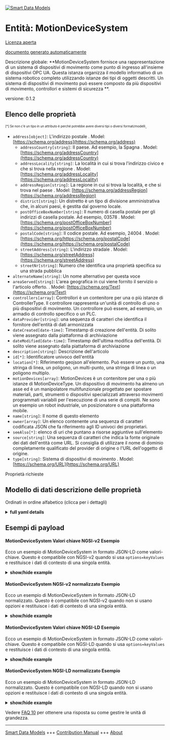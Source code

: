 <!-- 10-Header -->  
[![Smart Data Models](https://smartdatamodels.org/wp-content/uploads/2022/01/SmartDataModels_logo.png "Logo")](https://smartdatamodels.org)  
Entità: MotionDeviceSystem  
==========================<!-- /10-Header -->  
<!-- 15-License -->  
[Licenza aperta](https://github.com/smart-data-models//dataModel.OPCUA/blob/master/MotionDeviceSystem/LICENSE.md)  
[documento generato automaticamente](https://docs.google.com/presentation/d/e/2PACX-1vTs-Ng5dIAwkg91oTTUdt8ua7woBXhPnwavZ0FxgR8BsAI_Ek3C5q97Nd94HS8KhP-r_quD4H0fgyt3/pub?start=false&loop=false&delayms=3000#slide=id.gb715ace035_0_60)  
<!-- /15-License -->  
<!-- 20-Description -->  
Descrizione globale: **MotionDeviceSystem fornisce una rappresentazione di un sistema di dispositivi di movimento come punto di ingresso all'insieme di dispositivi OPC UA. Questa istanza organizza il modello informativo di un sistema robotico completo utilizzando istanze dei tipi di oggetti descritti. Un sistema di dispositivi di movimento può essere composto da più dispositivi di movimento, controllori e sistemi di sicurezza **.  
versione: 0.1.2  
<!-- /20-Description -->  
<!-- 30-PropertiesList -->  

## Elenco delle proprietà  

<sup><sub>[*] Se non c'è un tipo in un attributo è perché potrebbe avere diversi tipi o diversi formati/modelli</sub></sup>.  
- `address[object]`: L'indirizzo postale  . Model: [https://schema.org/address](https://schema.org/address)	- `addressCountry[string]`: Il paese. Ad esempio, la Spagna  . Model: [https://schema.org/addressCountry](https://schema.org/addressCountry)  
	- `addressLocality[string]`: La località in cui si trova l'indirizzo civico e che si trova nella regione  . Model: [https://schema.org/addressLocality](https://schema.org/addressLocality)  
	- `addressRegion[string]`: La regione in cui si trova la località, e che si trova nel paese  . Model: [https://schema.org/addressRegion](https://schema.org/addressRegion)  
	- `district[string]`: Un distretto è un tipo di divisione amministrativa che, in alcuni paesi, è gestita dal governo locale.    
	- `postOfficeBoxNumber[string]`: Il numero di casella postale per gli indirizzi di casella postale. Ad esempio, 03578  . Model: [https://schema.org/postOfficeBoxNumber](https://schema.org/postOfficeBoxNumber)  
	- `postalCode[string]`: Il codice postale. Ad esempio, 24004  . Model: [https://schema.org/https://schema.org/postalCode](https://schema.org/https://schema.org/postalCode)  
	- `streetAddress[string]`: L'indirizzo stradale  . Model: [https://schema.org/streetAddress](https://schema.org/streetAddress)  
	- `streetNr[string]`: Numero che identifica una proprietà specifica su una strada pubblica    
- `alternateName[string]`: Un nome alternativo per questa voce  - `areaServed[string]`: L'area geografica in cui viene fornito il servizio o l'articolo offerto.  . Model: [https://schema.org/Text](https://schema.org/Text)- `controllers[array]`:  Controllori è un contenitore per una o più istanze di ControllerType. Il controllore rappresenta un'unità di controllo di uno o più dispositivi di movimento. Un controllore può essere, ad esempio, un armadio di controllo specifico o un PLC.  - `dataProvider[string]`: una sequenza di caratteri che identifica il fornitore dell'entità di dati armonizzata  - `dateCreated[date-time]`: Timestamp di creazione dell'entità. Di solito viene assegnato dalla piattaforma di archiviazione  - `dateModified[date-time]`: Timestamp dell'ultima modifica dell'entità. Di solito viene assegnato dalla piattaforma di archiviazione  - `description[string]`: Descrizione dell'articolo  - `id[*]`: Identificatore univoco dell'entità  - `location[*]`: Riferimento geojson all'elemento. Può essere un punto, una stringa di linea, un poligono, un multi-punto, una stringa di linea o un poligono multiplo.  - `motionDevices[array]`: MotionDevices è un contenitore per una o più istanze di MotionDeviceType. Un dispositivo di movimento ha almeno un asse ed è un manipolatore multifunzionale progettato per spostare materiali, parti, strumenti o dispositivi specializzati attraverso movimenti programmati variabili per l'esecuzione di una serie di compiti. Ne sono un esempio un robot industriale, un posizionatore o una piattaforma mobile.  - `name[string]`: Il nome di questo elemento  - `owner[array]`: Un elenco contenente una sequenza di caratteri codificata JSON che fa riferimento agli ID univoci dei proprietari.  - `seeAlso[*]`: elenco di uri che puntano a risorse aggiuntive sull'elemento  - `source[string]`: Una sequenza di caratteri che indica la fonte originale dei dati dell'entità come URL. Si consiglia di utilizzare il nome di dominio completamente qualificato del provider di origine o l'URL dell'oggetto di origine.  - `type[string]`: Sistema di dispositivi di movimento  . Model: [https://schema.org/URL](https://schema.org/URL)<!-- /30-PropertiesList -->  
<!-- 35-RequiredProperties -->  
Proprietà richieste  
<!-- /35-RequiredProperties -->  
<!-- 40-NotesYaml -->  
<!-- /40-NotesYaml -->  
<!-- 50-DataModelHeader -->  
## Modello di dati descrizione delle proprietà  
Ordinati in ordine alfabetico (clicca per i dettagli)  
<!-- /50-DataModelHeader -->  
<!-- 60-ModelYaml -->  
<details><summary><strong>full yaml details</strong></summary>    
```yaml  
MotionDeviceSystem:    
  description: 'MotionDeviceSystem provides a representation of a motion device system as an entry point to the OPC UA device set. This instance organises the information model of a complete robotics system using instances of the described ObjectTypes. A motion device system may consist of multiple motion devices, controllers and safety systems.'    
  properties:    
    address:    
      description: The mailing address    
      properties:    
        addressCountry:    
          description: 'The country. For example, Spain'    
          type: string    
          x-ngsi:    
            model: https://schema.org/addressCountry    
            type: Property    
        addressLocality:    
          description: 'The locality in which the street address is, and which is in the region'    
          type: string    
          x-ngsi:    
            model: https://schema.org/addressLocality    
            type: Property    
        addressRegion:    
          description: 'The region in which the locality is, and which is in the country'    
          type: string    
          x-ngsi:    
            model: https://schema.org/addressRegion    
            type: Property    
        district:    
          description: 'A district is a type of administrative division that, in some countries, is managed by the local government'    
          type: string    
          x-ngsi:    
            type: Property    
        postOfficeBoxNumber:    
          description: 'The post office box number for PO box addresses. For example, 03578'    
          type: string    
          x-ngsi:    
            model: https://schema.org/postOfficeBoxNumber    
            type: Property    
        postalCode:    
          description: 'The postal code. For example, 24004'    
          type: string    
          x-ngsi:    
            model: https://schema.org/https://schema.org/postalCode    
            type: Property    
        streetAddress:    
          description: The street address    
          type: string    
          x-ngsi:    
            model: https://schema.org/streetAddress    
            type: Property    
        streetNr:    
          description: Number identifying a specific property on a public street    
          type: string    
          x-ngsi:    
            type: Property    
      type: object    
      x-ngsi:    
        model: https://schema.org/address    
        type: Property    
    alternateName:    
      description: An alternative name for this item    
      type: string    
      x-ngsi:    
        type: Property    
    areaServed:    
      description: The geographic area where a service or offered item is provided    
      type: string    
      x-ngsi:    
        model: https://schema.org/Text    
        type: Property    
    controllers:    
      description: ' Controllers is a container for one or more instances of the ControllerType. Controller represents a controlling unit of one or more motion devices. A controller can be e.g. a specific control cabinet or a PLC'    
      items:    
        description: A Controller    
        properties:    
          browseName:    
            description: Controller BrowseName    
            type: string    
            x-ngsi:    
              model: https://schema.org/Text    
              type: Property    
          components:    
            description: 'Components is a container for one or more instances of subtypes of ComponentType defined in OPC UA DI. The listed components are installed in the motion device system, e.g. a processing-unit, a power-supply, an IO-board or a drive, and have an electrical interface to the controller'    
            items:    
              description: A component    
              properties:    
                browseName:    
                  description: Component BrowseName    
                  type: string    
                  x-ngsi:    
                    model: https://schema.org/Text    
                    type: Property    
              type: object    
            type: array    
            x-ngsi:    
              type: Property    
          manufacturer:    
            description: The name of the company that manufactured the device    
            type: string    
            x-ngsi:    
              model: https://schema.org/Text    
              type: Property    
          model:    
            description: The name of the product    
            type: string    
            x-ngsi:    
              model: https://schema.org/Text    
              type: Property    
          parameterSet:    
            description: Provides a set of parameters    
            properties:    
              cabinetFanSpeed:    
                description: The speed of the cabinet fan    
                type: number    
                x-ngsi:    
                  model: https://schema.org/Number    
                  type: Property    
              cpuFanSpeed:    
                description: The speed of the CPU fan    
                type: number    
                x-ngsi:    
                  model: https://schema.org/Number    
                  type: Property    
              inputVoltage:    
                description: The input voltage of the controller which can be a configured value. To distinguish between an AC or DC supply the optional property Definition of the base type DataItemType shall be used    
                type: number    
                x-ngsi:    
                  model: https://schema.org/Number    
                  type: Property    
              startUpTime:    
                description: The date and time of the last start-up of the controller    
                format: date-time    
                x-ngsi:    
                  model: https://schema.org/DateTime    
                  type: Property    
              temperature:    
                description: The controller temperature given by a temperature sensor inside of the controller    
                type: number    
                x-ngsi:    
                  model: https://schema.org/Number    
                  type: Property    
              totalEnergyConsumption:    
                description: The total accumulated energy consumed by the motion devices related with this controller instance    
                type: number    
                x-ngsi:    
                  model: https://schema.org/Number    
                  type: Property    
              totalPowerOnTime:    
                description: The total accumulated time the controller was powered on    
                type: string    
                x-ngsi:    
                  model: https://schema.org/Text    
                  type: Property    
              upsState:    
                description: The vendor specific status of an integrated uninterruptible power supply or accumulator system    
                type: string    
                x-ngsi:    
                  model: https://schema.org/Text    
                  type: Property    
            type: object    
            x-ngsi:    
              type: Property    
          productCode:    
            description: A unique combination of numbers and letters used to identify the product. It may be the order information displayed on type shields or in ERP systems    
            type: string    
            x-ngsi:    
              model: https://schema.org/Text    
              type: Property    
          serialNumber:    
            description: A unique production number assigned by the manufacturer of the device. This is often stamped on the outside of the device and may be used for traceability and warranty purposes    
            type: string    
            x-ngsi:    
              model: https://schema.org/Text    
              type: Property    
          software:    
            description: Software is a container for one or more instances of SoftwareType defined in OPC UA DI. Each controller has at least one software installed that is a runtime software or firmware of the controller. NOTE This type of program is usually generated before installation and can only be modified thereafter by the manufacturer    
            items:    
              description: A software    
              properties:    
                browseName:    
                  description: Software BrowseName    
                  type: string    
                  x-ngsi:    
                    model: https://schema.org/Text    
                    type: Property    
              type: object    
            type: array    
            x-ngsi:    
              type: Property    
          taskControls:    
            description: TaskControls is a container for one or more instances of TaskControlType. The task control describes an execution engine that loads and runs task programs. One task runs one task program at the time. The system should instantiate the maximum allowed number of task controls    
            items:    
              description: A TaskControl    
              properties:    
                browseName:    
                  description: TaskControl BrowseName    
                  type: string    
                  x-ngsi:    
                    model: https://schema.org/Text    
                    type: Property    
                componentName:    
                  description: The name of the component    
                  type: string    
                  x-ngsi:    
                    model: https://schema.org/Text    
                    type: Property    
                parameterSet:    
                  description: Provides a set of parameters    
                  properties:    
                    executionMode:    
                      description: How the task control executes the task program    
                      type: number    
                      x-ngsi:    
                        model: https://schema.org/Number    
                        type: Property    
                    taskProgramLoaded:    
                      description: 'TRUE if a task program is loaded in the task control, FALSE otherwise'    
                      type: boolean    
                      x-ngsi:    
                        model: https://schema.org/Boolean    
                        type: Property    
                    taskProgramName:    
                      description: A customer given identifier for the task program    
                      type: string    
                      x-ngsi:    
                        model: https://schema.org/Text    
                        type: Property    
                  type: object    
                  x-ngsi:    
                    type: Property    
              type: object    
            type: array    
            x-ngsi:    
              type: Property    
        type: object    
      type: array    
      x-ngsi:    
        type: Property    
    dataProvider:    
      description: A sequence of characters identifying the provider of the harmonised data entity    
      type: string    
      x-ngsi:    
        type: Property    
    dateCreated:    
      description: Entity creation timestamp. This will usually be allocated by the storage platform    
      format: date-time    
      type: string    
      x-ngsi:    
        type: Property    
    dateModified:    
      description: Timestamp of the last modification of the entity. This will usually be allocated by the storage platform    
      format: date-time    
      type: string    
      x-ngsi:    
        type: Property    
    description:    
      description: A description of this item    
      type: string    
      x-ngsi:    
        type: Property    
    id:    
      anyOf:    
        - description: Identifier format of any NGSI entity    
          maxLength: 256    
          minLength: 1    
          pattern: ^[\w\-\.\{\}\$\+\*\[\]`|~^@!,:\\]+$    
          type: string    
          x-ngsi:    
            type: Property    
        - description: Identifier format of any NGSI entity    
          format: uri    
          type: string    
          x-ngsi:    
            type: Property    
      description: Unique identifier of the entity    
      x-ngsi:    
        type: Property    
    location:    
      description: 'Geojson reference to the item. It can be Point, LineString, Polygon, MultiPoint, MultiLineString or MultiPolygon'    
      oneOf:    
        - description: Geojson reference to the item. Point    
          properties:    
            bbox:    
              items:    
                type: number    
              minItems: 4    
              type: array    
            coordinates:    
              items:    
                type: number    
              minItems: 2    
              type: array    
            type:    
              enum:    
                - Point    
              type: string    
          required:    
            - type    
            - coordinates    
          title: GeoJSON Point    
          type: object    
          x-ngsi:    
            type: GeoProperty    
        - description: Geojson reference to the item. LineString    
          properties:    
            bbox:    
              items:    
                type: number    
              minItems: 4    
              type: array    
            coordinates:    
              items:    
                items:    
                  type: number    
                minItems: 2    
                type: array    
              minItems: 2    
              type: array    
            type:    
              enum:    
                - LineString    
              type: string    
          required:    
            - type    
            - coordinates    
          title: GeoJSON LineString    
          type: object    
          x-ngsi:    
            type: GeoProperty    
        - description: Geojson reference to the item. Polygon    
          properties:    
            bbox:    
              items:    
                type: number    
              minItems: 4    
              type: array    
            coordinates:    
              items:    
                items:    
                  items:    
                    type: number    
                  minItems: 2    
                  type: array    
                minItems: 4    
                type: array    
              type: array    
            type:    
              enum:    
                - Polygon    
              type: string    
          required:    
            - type    
            - coordinates    
          title: GeoJSON Polygon    
          type: object    
          x-ngsi:    
            type: GeoProperty    
        - description: Geojson reference to the item. MultiPoint    
          properties:    
            bbox:    
              items:    
                type: number    
              minItems: 4    
              type: array    
            coordinates:    
              items:    
                items:    
                  type: number    
                minItems: 2    
                type: array    
              type: array    
            type:    
              enum:    
                - MultiPoint    
              type: string    
          required:    
            - type    
            - coordinates    
          title: GeoJSON MultiPoint    
          type: object    
          x-ngsi:    
            type: GeoProperty    
        - description: Geojson reference to the item. MultiLineString    
          properties:    
            bbox:    
              items:    
                type: number    
              minItems: 4    
              type: array    
            coordinates:    
              items:    
                items:    
                  items:    
                    type: number    
                  minItems: 2    
                  type: array    
                minItems: 2    
                type: array    
              type: array    
            type:    
              enum:    
                - MultiLineString    
              type: string    
          required:    
            - type    
            - coordinates    
          title: GeoJSON MultiLineString    
          type: object    
          x-ngsi:    
            type: GeoProperty    
        - description: Geojson reference to the item. MultiLineString    
          properties:    
            bbox:    
              items:    
                type: number    
              minItems: 4    
              type: array    
            coordinates:    
              items:    
                items:    
                  items:    
                    items:    
                      type: number    
                    minItems: 2    
                    type: array    
                  minItems: 4    
                  type: array    
                type: array    
              type: array    
            type:    
              enum:    
                - MultiPolygon    
              type: string    
          required:    
            - type    
            - coordinates    
          title: GeoJSON MultiPolygon    
          type: object    
          x-ngsi:    
            type: GeoProperty    
      x-ngsi:    
        type: GeoProperty    
    motionDevices:    
      description: 'MotionDevices is a container for one or more instances of the MotionDeviceType. A motion device has as least one axis and is a multifunctional manipulator designed to move material, parts, tools or specialized devices through variable programmed motions for the performance of a variety of tasks. Examples are an industrial robot, positioner or mobile platform'    
      items:    
        description: A MotionDevice    
        properties:    
          additionalComponents:    
            description: 'AdditionalComponents is a container for one or more instances of subtypes of ComponentType defined in OPC UA DI. The listed components are installed at the motion device, e.g. an IO-board'    
            items:    
              description: An additional component    
              properties:    
                browseName:    
                  description: AdditionalComponent BrowseName    
                  type: string    
                  x-ngsi:    
                    model: https://schema.org/Text    
                    type: Property    
              type: object    
            type: array    
            x-ngsi:    
              type: Property    
          axes:    
            description: Axes is a container for one or more instances of the AxisType    
            items:    
              description: An axis    
              properties:    
                browseName:    
                  description: Axis BrowseName    
                  type: string    
                  x-ngsi:    
                    model: https://schema.org/Text    
                    type: Property    
                motionProfile:    
                  description: The kind of motion device defined by MotionDeviceCategoryEnumeration based on ISO 8373    
                  enum:    
                    - OTHER    
                    - ROTARY    
                    - ROTARY_ENDLESS    
                    - LINEAR    
                    - LINEAR_ENDLESS    
                  type: string    
                  x-ngsi:    
                    model: https://schema.org/Number    
                    type: Property    
                parameterSet:    
                  description: Provides a set of parameters    
                  properties:    
                    actualAcceleration:    
                      description: The axis acceleration    
                      type: number    
                      x-ngsi:    
                        model: https://schema.org/Number    
                        type: Property    
                    actualPosition:    
                      description: The current position of the axis    
                      type: number    
                      x-ngsi:    
                        model: https://schema.org/Number    
                        type: Property    
                    actualSpeed:    
                      description: The axis speed    
                      type: number    
                      x-ngsi:    
                        model: https://schema.org/Number    
                        type: Property    
                  type: object    
                  x-ngsi:    
                    type: Property    
              type: object    
            type: array    
            x-ngsi:    
              type: Property    
          browseName:    
            description: MotionDevice BrowseName    
            type: string    
            x-ngsi:    
              model: https://schema.org/Text    
              type: Property    
          manufacturer:    
            description: The name of the company that manufactured the device    
            type: string    
            x-ngsi:    
              model: https://schema.org/Text    
              type: Property    
          model:    
            description: The name of the product    
            type: string    
            x-ngsi:    
              model: https://schema.org/Text    
              type: Property    
          motionDeviceCategory:    
            description: The kind of motion device defined by MotionDeviceCategoryEnumeration based on ISO 8373    
            enum:    
              - OTHER    
              - ARTICULATED_ROBOT    
              - SCARA_ROBOT    
              - CARTESIAN_ROBOT    
              - SPHERICAL_ROBOT    
              - PARALLEL_ROBOT    
              - CYLINDRICAL_ROBOT    
            type: string    
            x-ngsi:    
              model: https://schema.org/Number    
              type: Property    
          parameterSet:    
            description: Provides a set of parameters    
            properties:    
              inControl:    
                description: 'The information if the actuators (in most cases a motor) of the motion device are powered up and in control: ''true'''    
                type: boolean    
                x-ngsi:    
                  model: https://schema.org/Boolean    
                  type: Property    
              onPath:    
                description: 'True if the motion device is on or near enough the planned program path such that program execution can continue. If the MotionDevice deviates too much from this path in case of errors or an emergency stop, this value becomes false. If OnPath is false, the motion device needs repositioning to continue program execution'    
                type: boolean    
                x-ngsi:    
                  model: https://schema.org/Boolean    
                  type: Property    
              speedOverride:    
                description: The current speed setting in percent of programmed speed (0 - 100%)    
                type: number    
                x-ngsi:    
                  model: https://schema.org/Number    
                  type: Property    
            type: object    
            x-ngsi:    
              type: Property    
          powerTrains:    
            description: PowerTrains is a container for one or more instances of the PowerTrainType    
            items:    
              description: A powerTrain    
              properties:    
                browseName:    
                  description: PowerTrain BrowseName    
                  type: string    
                  x-ngsi:    
                    model: https://schema.org/Text    
                    type: Property    
                gears:    
                  description: Gears is a container for one or more instances of the GearType    
                  items:    
                    description: A gear    
                    properties:    
                      browseName:    
                        description: Gear BrowseName    
                        type: string    
                        x-ngsi:    
                          model: https://schema.org/Text    
                          type: Property    
                      gearRatio:    
                        description: The transmission ratio of the gear expressed as a fraction as input velocity (motor side) by output velocity (load side)    
                        type: number    
                        x-ngsi:    
                          model: https://schema.org/Number    
                          type: Property    
                      manufacturer:    
                        description: The name of the company that manufactured the device    
                        type: string    
                        x-ngsi:    
                          model: https://schema.org/Text    
                          type: Property    
                      model:    
                        description: The name of the product    
                        type: string    
                        x-ngsi:    
                          model: https://schema.org/Text    
                          type: Property    
                      pitch:    
                        description: The distance covered in millimeters (mm) for linear motion per one revolution of the output side of the driving unit. Pitch is used in combination with GearRatio to describe the overall transmission from input to output of the gear    
                        type: number    
                        x-ngsi:    
                          model: https://schema.org/Number    
                          type: Property    
                      productCode:    
                        description: A unique combination of numbers and letters used to identify the product. It may be the order information displayed on type shields or in ERP systems    
                        type: string    
                        x-ngsi:    
                          model: https://schema.org/Text    
                          type: Property    
                      serialNumber:    
                        description: A unique production number assigned by the manufacturer of the device. This is often stamped on the outside of the device and may be used for traceability and warranty purposes    
                        type: string    
                        x-ngsi:    
                          model: https://schema.org/Text    
                          type: Property    
                    type: object    
                  type: array    
                  x-ngsi:    
                    type: Property    
                motors:    
                  description: Motors is a container for one or more instances of the MotorType    
                  items:    
                    description: A motor    
                    properties:    
                      browseName:    
                        description: Motor BrowseName    
                        type: string    
                        x-ngsi:    
                          model: https://schema.org/Text    
                          type: Property    
                      manufacturer:    
                        description: The name of the company that manufactured the device    
                        type: string    
                        x-ngsi:    
                          model: https://schema.org/Text    
                          type: Property    
                      model:    
                        description: The name of the product    
                        type: string    
                        x-ngsi:    
                          model: https://schema.org/Text    
                          type: Property    
                      parameterSet:    
                        description: Provides a set of parameters    
                        properties:    
                          brakeReleased:    
                            description: TRUE the motor is free to run. FALSE means that the motor shaft is locked by the brake    
                            type: boolean    
                            x-ngsi:    
                              model: https://schema.org/Boolean    
                              type: Property    
                          effectiveLoadRate:    
                            description: A percentage of maximum continuous load    
                            type: number    
                            x-ngsi:    
                              model: https://schema.org/Number    
                              type: Property    
                          motorTemperature:    
                            description: The temperature of the motor    
                            type: number    
                            x-ngsi:    
                              model: https://schema.org/Number    
                              type: Property    
                        type: object    
                        x-ngsi:    
                          type: Property    
                      productCode:    
                        description: A unique combination of numbers and letters used to identify the product. It may be the order information displayed on type shields or in ERP systems    
                        type: string    
                        x-ngsi:    
                          model: https://schema.org/Text    
                          type: Property    
                      serialNumber:    
                        description: A unique production number assigned by the manufacturer of the device. This is often stamped on the outside of the device and may be used for traceability and warranty purposes    
                        type: string    
                        x-ngsi:    
                          model: https://schema.org/Text    
                          type: Property    
                    type: object    
                  type: array    
                  x-ngsi:    
                    type: Property    
              type: object    
            productCode:    
              description: 'Property. Model:''https://schema.org/Text''. A unique combination of numbers and letters used to identify the product. It may be the order information displayed on type shields or in ERP systems.'    
              type: string    
            serialNumber:    
              description: 'Property. Model:''https://schema.org/Text''. A unique production number assigned by the manufacturer of the device. This is often stamped on the outside of the device and may be used for traceability and warranty purposes.'    
              type: string    
            type: array    
            x-ngsi:    
              type: Property    
        type: object    
      type: array    
      x-ngsi:    
        type: Property    
    name:    
      description: The name of this item    
      type: string    
      x-ngsi:    
        type: Property    
    owner:    
      description: A List containing a JSON encoded sequence of characters referencing the unique Ids of the owner(s)    
      items:    
        anyOf:    
          - description: Identifier format of any NGSI entity    
            maxLength: 256    
            minLength: 1    
            pattern: ^[\w\-\.\{\}\$\+\*\[\]`|~^@!,:\\]+$    
            type: string    
            x-ngsi:    
              type: Property    
          - description: Identifier format of any NGSI entity    
            format: uri    
            type: string    
            x-ngsi:    
              type: Property    
        description: Unique identifier of the entity    
        x-ngsi:    
          type: Property    
      type: array    
      x-ngsi:    
        type: Property    
    safetyStates:    
      description: SafetyStates is a container for one or more instances of the SafetyStatesType    
      items:    
        description: A powerTrain    
        properties:    
          browseName:    
            description: SafetyState BrowseName    
            type: string    
            x-ngsi:    
              model: https://schema.org/Text    
              type: Property    
          componentName:    
            description: The name of the component    
            type: string    
            x-ngsi:    
              model: https://schema.org/Text    
              type: Property    
          emergencyStopFunctions:    
            description: EmergencyStopFunctions is a container for one or more instances of the EmergencyStopFunctionType. The number and names of emergency stop functions is vendor specific    
            items:    
              description: A emergencyStopFunction    
              properties:    
                active:    
                  description: 'TRUE if this particular emergency stop function is active, e.g. that the emergency stop button is pressed, FALSE otherwise'    
                  type: boolean    
                  x-ngsi:    
                    model: https://schema.org/Boolean    
                    type: Property    
                browseName:    
                  description: EmergencyStopFunction BrowseName    
                  type: string    
                  x-ngsi:    
                    model: https://schema.org/Text    
                    type: Property    
                name:    
                  description: Manufacturer-specific protective stop function identifier within the safety system    
                  type: string    
                  x-ngsi:    
                    model: https://schema.org/Text    
                    type: Property    
              type: object    
            type: array    
            x-ngsi:    
              type: Property    
          parameterSet:    
            description: Provides a set of parameters    
            properties:    
              EmergencyStop:    
                description: 'TRUE if one or more of the emergency stop functions in the robot system are active, FALSE otherwise. If the EmergencyStopFunctions object is provided, then the value of this variable is TRUE if one or more of the listed emergency stop functions are active'    
                type: boolean    
                x-ngsi:    
                  model: https://schema.org/Boolean    
                  type: Property    
              operationalMode:    
                description: 'The current operational mode. Allowed values are described in OperationalModeEnumeration, see ISO 10218-1:2011'    
                enum:    
                  - OTHER    
                  - MANUAL_REDUCED_SPEED    
                  - MANUAL_HIGH_SPEED    
                  - AUTOMATIC    
                  - AUTOMATIC_EXTERNAL    
                type: number    
                x-ngsi:    
                  model: https://schema.org/Number    
                  type: Property    
              protectiveStop:    
                description: 'TRUE if one or more of the enabled protective stop functions in the system are active, FALSE otherwise. If the ProtectiveStopFunctions object is provided, then the value of this variable is TRUE if one or more of the listed protective stop functions are enabled and active'    
                type: boolean    
                x-ngsi:    
                  model: https://schema.org/Boolean    
                  type: Property    
            type: object    
            x-ngsi:    
              type: Property    
          protectiveStopFunctions:    
            description: ProtectiveStopFunctions is a container for one or more instances of the ProtectiveStopFunctionType. The number and names of protective stop functions is vendor specific    
            items:    
              description: A protectiveStopFunction    
              properties:    
                active:    
                  description: 'TRUE if this particular protective stop function is active, e.g. that a stop is initiated, FALSE otherwise. If Enabled is FALSE then Active shall be FALSE'    
                  type: boolean    
                  x-ngsi:    
                    model: https://schema.org/Boolean    
                    type: Property    
                browseName:    
                  description: ProtectiveStopFunction BrowseName    
                  type: string    
                  x-ngsi:    
                    model: https://schema.org/Text    
                    type: Property    
                enabled:    
                  description: 'TRUE if this protective stop function is currently supervising the system, FALSE otherwise. A protective stop function may or may not be enabled at all times, e.g. the protective stop function of the safety doors are typically enabled in automatic operational mode and disabled in manual mode. On the other hand for example, the protective stop function of the teach pendant enabling device is enabled in manual modes and disabled in automatic modes'    
                  type: boolean    
                  x-ngsi:    
                    model: https://schema.org/Boolean    
                    type: Property    
                name:    
                  description: Manufacturer-specific protective stop function identifier within the safety system    
                  type: string    
                  x-ngsi:    
                    model: https://schema.org/Text    
                    type: Property    
              type: object    
            type: array    
            x-ngsi:    
              type: Property    
        type: object    
      type: array    
      x-ngsi:    
        type: Property    
    seeAlso:    
      description: list of uri pointing to additional resources about the item    
      oneOf:    
        - items:    
            format: uri    
            type: string    
          minItems: 1    
          type: array    
        - format: uri    
          type: string    
      x-ngsi:    
        type: Property    
    source:    
      description: 'A sequence of characters giving the original source of the entity data as a URL. Recommended to be the fully qualified domain name of the source provider, or the URL to the source object'    
      type: string    
      x-ngsi:    
        type: Property    
    type:    
      description: MotionDeviceSystem    
      enum:    
        - MotionDeviceSystem    
      type: string    
      x-ngsi:    
        model: https://schema.org/URL    
        type: Property    
  required: []    
  type: object    
  x-derived-from: ""    
  x-disclaimer: 'Redistribution and use in source and binary forms, with or without modification, are permitted  provided that the license conditions are met. Copyleft (c) 2023 Contributors to Smart Data Models Program'    
  x-license-url: https://github.com/smart-data-models/dataModel.OPCUA/blob/master/MotionDeviceSystem/LICENSE.md    
  x-model-schema: https://smart-data-models.github.io/dataModel.MotionDeviceSystem/MotionDeviceSystem/schema.json    
  x-model-tags: ""    
  x-version: 0.2.0    
```  
</details>    
<!-- /60-ModelYaml -->  
<!-- 70-MiddleNotes -->  
<!-- /70-MiddleNotes -->  
<!-- 80-Examples -->  
## Esempi di payload  
#### MotionDeviceSystem Valori chiave NGSI-v2 Esempio  
Ecco un esempio di MotionDeviceSystem in formato JSON-LD come valori-chiave. Questo è compatibile con NGSI-v2 quando si usa `options=keyValues` e restituisce i dati di contesto di una singola entità.  
<details><summary><strong>show/hide example</strong></summary>    
```json  
{  
  "id": "MotionDeviceSystem",  
  "type": "MotionDeviceSystem",  
  "controllers": [  
    {  
      "browseName": "Controller",  
      "components": [  
        {  
          "browseName": "Component"  
        }  
      ],  
      "manufacturer": "Engineering Ingegneria Informatica",  
      "model": "Model",  
      "parameterSet": {  
        "cpuFanSpeed": 1600.0,  
        "cabinetFanSpeed": 2000.5,  
        "inputVoltage": 2500.0,  
        "startUpTime": "2020-10-19T07:36:06.713Z",  
        "temperature": 50.0,  
        "totalEnergyConsumption": 170.1,  
        "totalPowerOnTime": "",  
        "upsState": "alive"  
      },  
      "productCode": "MP695ENG004",  
      "serialNumber": "ENG-004",  
      "software": [  
        {  
          "browseName": "Software"  
        }  
      ],  
      "taskControls": [  
        {  
          "browseName": "TaskControl",  
          "componentName": "TaskControl",  
          "parameterSet": {  
            "taskProgramName": "TaskProg",  
            "taskProgramLoaded": true,  
            "executionMode": 0  
          }  
        }  
      ]  
    }  
  ],  
  "motionDevices": [  
    {  
      "browseName": "MotionDevice",  
      "additionalComponents": [  
        {  
          "browseName": "AdditionalComponent"  
        }  
      ],  
      "axes": [  
        {  
          "browseName": "AxisX",  
          "motionProfile": "OTHER",  
          "parameterSet": {  
            "actualPosition": 1.0,  
            "actualSpeed": 2.5,  
            "actualAcceleration": 3.0  
          }  
        },  
        {  
          "browseName": "AxisY",  
          "motionProfile": "LINEAR",  
          "parameterSet": {  
            "actualPosition": 1.0,  
            "actualSpeed": 2.5,  
            "actualAcceleration": 3.0  
          }  
        }  
      ],  
      "manufacturer": "Engineering Ingegneria Informatica",  
      "model": "Model",  
      "motionDeviceCategory": "OTHER",  
      "powerTrains": [  
        {  
          "browseName": "PowerTrain",  
          "gears": [  
            {  
              "browseName": "Gear",  
              "gearRatio": 0.5,  
              "manufacturer": "Engineering Ingegneria Informatica",  
              "model": "Model",  
              "pitch": 1.0,  
              "productCode": "MP695ENG003",  
              "serialNumber": "ENG-003"  
            }  
          ],  
          "motors": [  
            {  
              "browseName": "Motor",  
              "manufacturer": "Engineering Ingegneria Informatica",  
              "model": "Model",  
              "parameterSet": {  
                "brakeReleased": true,  
                "effectiveLoadRate": 0,  
                "motorTemperature": 75  
              },  
              "productCode": "MP695ENG002",  
              "serialNumber": "ENG-002"  
            }  
          ]  
        }  
      ]  
    }  
  ],  
  "safetyStates": [  
    {  
      "browseName": "SafetyState",  
      "emergencyStopFunctions": [  
        {  
          "browseName": "EmergencyStopFunction",  
          "active": true,  
          "name": "emergencyStop"  
        }  
      ],  
      "parameterSet": {  
        "emergencyStop": true,  
        "operationalMode": "AUTOMATIC",  
        "protectiveStop": true  
      },  
      "protectiveStopFunctions": [  
        {  
          "browseName": "ProtectiveStopFunction",  
          "active": true,  
          "enabled": true,  
          "name": "protectiveStop"  
        }  
      ]  
    }  
  ]  
}  
```  
</details>  
#### MotionDeviceSystem NGSI-v2 normalizzato Esempio  
Ecco un esempio di MotionDeviceSystem in formato JSON-LD normalizzato. Questo è compatibile con NGSI-v2 quando non si usano opzioni e restituisce i dati di contesto di una singola entità.  
<details><summary><strong>show/hide example</strong></summary>    
```json  
{  
  "id": "MotionDeviceSystem",  
  "type": "MotionDeviceSystem",  
  "controllers": {  
    "type": "StructuredValue",  
    "value": [  
      {  
        "browseName": "Controller",  
        "components": [  
          {  
            "browseName": "Component"  
          }  
        ],  
        "manufacturer": "Engineering Ingegneria Informatica",  
        "model": "Model",  
        "parameterSet": {  
          "cpuFanSpeed": 1600.0,  
          "cabinetFanSpeed": 2000.5,  
          "inputVoltage": 2500.0,  
          "startUpTime": "2020-10-19T07:36:06.713Z",  
          "temperature": 50.0,  
          "totalEnergyConsumption": 170.1,  
          "totalPowerOnTime": "",  
          "upsState": "alive"  
        },  
        "productCode": "MP695ENG004",  
        "serialNumber": "ENG-004",  
        "software": [  
          {  
            "browseName": "Software"  
          }  
        ],  
        "taskControls": [  
          {  
            "browseName": "TaskControl",  
            "componentName": "TaskControl",  
            "parameterSet": {  
              "taskProgramName": "TaskProg",  
              "taskProgramLoaded": true,  
              "executionMode": 0  
            }  
          }  
        ]  
      }  
    ]  
  },  
  "motionDevices": {  
    "type": "StructuredValue",  
    "value": [  
      {  
        "browseName": "MotionDevice",  
        "additionalComponents": [  
          {  
            "browseName": "AdditionalComponent"  
          }  
        ],  
        "axes": [  
          {  
            "browseName": "AxisX",  
            "motionProfile": "OTHER",  
            "parameterSet": {  
              "actualPosition": 1.0,  
              "actualSpeed": 2.5,  
              "actualAcceleration": 3.0  
            }  
          },  
          {  
            "browseName": "AxisY",  
            "motionProfile": "LINEAR",  
            "parameterSet": {  
              "actualPosition": 1.5,  
              "actualSpeed": 2.0,  
              "actualAcceleration": 3.0  
            }  
          }  
        ],  
        "manufacturer": "Engineering Ingegneria Informatica",  
        "model": "Model",  
        "motionDeviceCategory": "OTHER",  
        "powerTrains": [  
          {  
            "browseName": "PowerTrain",  
            "gears": [  
              {  
                "browseName": "Gear",  
                "gearRatio": 0.5,  
                "manufacturer": "Engineering Ingegneria Informatica",  
                "model": "Model",  
                "pitch": 1.0,  
                "productCode": "MP695ENG003",  
                "serialNumber": "ENG-003"  
              }  
            ],  
            "motors": [  
              {  
                "browseName": "Motor",  
                "manufacturer": "Engineering Ingegneria Informatica",  
                "model": "Model",  
                "parameterSet": {  
                  "brakeReleased": true,  
                  "effectiveLoadRate": 0,  
                  "motorTemperature": 75  
                },  
                "productCode": "MP695ENG002",  
                "serialNumber": "ENG-002"  
              }  
            ]  
          }  
        ]  
      }  
    ]  
  },  
  "safetyStates": {  
    "type": "StructuredValue",  
    "value": [  
      {  
        "browseName": "SafetyState",  
        "emergencyStopFunctions": [  
          {  
            "browseName": "EmergencyStopFunction",  
            "active": true,  
            "name": "emergencyStop"  
          }  
        ],  
        "parameterSet": {  
          "emergencyStop": true,  
          "operationalMode": "AUTOMATIC",  
          "protectiveStop": true  
        },  
        "protectiveStopFunctions": [  
          {  
            "browseName": "ProtectiveStopFunction",  
            "active": true,  
            "enabled": true,  
            "name": "protectiveStop"  
          }  
        ]  
      }  
    ]  
  }  
}  
```  
</details>  
#### MotionDeviceSystem Valori chiave NGSI-LD Esempio  
Ecco un esempio di MotionDeviceSystem in formato JSON-LD come valori-chiave. Questo è compatibile con NGSI-LD quando si usa `options=keyValues` e restituisce i dati di contesto di una singola entità.  
<details><summary><strong>show/hide example</strong></summary>    
```json  
{  
  "id": "urn:ngsi-ld:MotionDeviceSystem:MotionDeviceSystem",  
  "type": "MotionDeviceSystem",  
  "controllers": [  
    {  
      "browseName": "uri:ngsi-ld:Controller",  
      "components": [  
        {  
          "browseName": "uri:ngsi-ld:Component"  
        }  
      ],  
      "manufacturer": "Engineering Ingegneria Informatica",  
      "model": "Model",  
      "parameterSet": {  
        "cpuFanSpeed": 1600.0,  
        "cabinetFanSpeed": 2000.5,  
        "inputVoltage": 2500.0,  
        "startUpTime": "2020-10-19T07:36:06.713Z",  
        "temperature": 50.0,  
        "totalEnergyConsumption": 170.1,  
        "totalPowerOnTime": "",  
        "upsState": "alive"  
      },  
      "productCode": "MP695ENG004",  
      "serialNumber": "ENG-004",  
      "software": [  
        {  
          "browseName": "uri:ngsi-ld:Software"  
        }  
      ],  
      "taskControls": [  
        {  
          "browseName": "uri:ngsi-ld:TaskControl",  
          "componentName": "TaskControl",  
          "parameterSet": {  
            "taskProgramName": "TaskProg",  
            "taskProgramLoaded": true,  
            "executionMode": 0  
          }  
        }  
      ]  
    }  
  ],  
  "motionDevices": [  
    {  
      "browseName": "uri:ngsi-ld:MotionDevice",  
      "additionalComponents": [  
        {  
          "browseName": "uri:ngsi-ld:AdditionalComponent"  
        }  
      ],  
      "axes": [  
        {  
          "browseName": "uri:ngsi-ld:AxisX",  
          "motionProfile": "OTHER",  
          "parameterSet": {  
            "actualPosition": 1.0,  
            "actualSpeed": 2.5,  
            "actualAcceleration": 3.0  
          }  
        },  
        {  
          "browseName": "uri:ngsi-ld:AxisY",  
          "motionProfile": "LINEAR",  
          "parameterSet": {  
            "actualPosition": 1.0,  
            "actualSpeed": 2.5,  
            "actualAcceleration": 3.0  
          }  
        }  
      ],  
      "manufacturer": "Engineering Ingegneria Informatica",  
      "model": "Model",  
      "motionDeviceCategory": "OTHER",  
      "powerTrains": [  
        {  
          "browseName": "uri:ngsi-ld:PowerTrain",  
          "gears": [  
            {  
              "browseName": "uri:ngsi-ld:Gear",  
              "gearRatio": 0.5,  
              "manufacturer": "Engineering Ingegneria Informatica",  
              "model": "Model",  
              "pitch": 1.0,  
              "productCode": "MP695ENG003",  
              "serialNumber": "ENG-003"  
            }  
          ],  
          "motors": [  
            {  
              "browseName": "uri:ngsi-ld:Motor",  
              "manufacturer": "Engineering Ingegneria Informatica",  
              "model": "Model",  
              "parameterSet": {  
                "brakeReleased": true,  
                "effectiveLoadRate": 0,  
                "motorTemperature": 75  
              },  
              "productCode": "MP695ENG002",  
              "serialNumber": "ENG-002"  
            }  
          ]  
        }  
      ]  
    }  
  ],  
  "safetyStates": [  
    {  
      "browseName": "uri:ngsi-ld:SafetyState",  
      "emergencyStopFunctions": [  
        {  
          "browseName": "uri:ngsi-ld:EmergencyStopFunction",  
          "active": true,  
          "name": "emergencyStop"  
        }  
      ],  
      "parameterSet": {  
        "emergencyStop": true,  
        "operationalMode": "AUTOMATIC",  
        "protectiveStop": true  
      },  
      "protectiveStopFunctions": [  
        {  
          "browseName": "uri:ngsi-ld:ProtectiveStopFunction",  
          "active": true,  
          "enabled": true,  
          "name": "protectiveStop"  
        }  
      ]  
    }  
  ],  
  "@context": [  
    "https://smart-data-models.github.io/data-models/context.jsonld",  
    "https://raw.githubusercontent.com/smart-data-models/dataModel.OPCUA/master/context.jsonld"  
  ]  
}  
```  
</details>  
#### MotionDeviceSystem NGSI-LD normalizzato Esempio  
Ecco un esempio di MotionDeviceSystem in formato JSON-LD normalizzato. Questo è compatibile con NGSI-LD quando non si usano opzioni e restituisce i dati di contesto di una singola entità.  
<details><summary><strong>show/hide example</strong></summary>    
```json  
{  
    "id": "urn:ngsi-ld:MotionDeviceSystem",  
    "type": "MotionDeviceSystem",  
    "controllers": [  
        {  
            "browseName": {  
                "type": "Property",  
                "value": "uri:ngsi-ld:Controller"  
            },  
            "components": [  
                {  
                    "browseName": {  
                        "type": "Property",  
                        "value": "uri:ngsi-ld:Component"  
                    }  
                }  
            ],  
            "manufacturer": {  
                "type": "Property",  
                "value": "Engineering Ingegneria Informatica"  
            },  
            "model": {  
                "type": "Property",  
                "value": "Model"  
            },  
            "parameterSet": {  
                "type": "Property",  
                "value": {  
                    "cpuFanSpeed": 1600.0,  
                    "cabinetFanSpeed": 2000.5,  
                    "inputVoltage": 2500.0,  
                    "startUpTime": "2020-10-19T07:36:06.713Z",  
                    "temperature": 50.0,  
                    "totalEnergyConsumption": 170.1,  
                    "totalPowerOnTime": "",  
                    "upsState": "alive"  
                }  
            },  
            "productCode": {  
                "type": "Property",  
                "value": "MP695ENG004"  
            },  
            "serialNumber": {  
                "type": "Property",  
                "value": "ENG-004"  
            },  
            "software": [  
                {  
                    "browseName": {  
                        "type": "Property",  
                        "value": "uri:ngsi-ld:Software"  
                    }  
                }  
            ],  
            "taskControls": [  
                {  
                    "browseName": {  
                        "type": "Property",  
                        "value": "uri:ngsi-ld:TaskControl"  
                    },  
                    "componentName": {  
                        "type": "Property",  
                        "value": "TaskControl"  
                    },  
                    "parameterSet": {  
                        "type": "Property",  
                        "value": {  
                            "taskProgramName": "TaskProg",  
                            "taskProgramLoaded": true,  
                            "executionMode": 0  
                        }  
                    }  
                }  
            ]  
        }  
    ],  
    "motionDevices": [  
        {  
            "browseName": {  
                "type": "Property",  
                "value": "uri:ngsi-ld:MotionDevice"  
            },  
            "additionalComponents": [  
                {  
                    "browseName": {  
                        "type": "Property",  
                        "value": "uri:ngsi-ld:AdditionalComponent"  
                    }  
                }  
            ],  
            "axes": [  
                {  
                    "browseName": {  
                        "type": "Property",  
                        "value": "uri:ngsi-ld:AxisX"  
                    },  
                    "motionProfile": {  
                        "type": "Property",  
                        "value": "OTHER"  
                    },  
                    "parameterSet": {  
                        "type": "Property",  
                        "value": {  
                            "actualPosition": 1.0,  
                            "actualSpeed": 2.5,  
                            "actualAcceleration": 3.0  
                        }  
                    }  
                },  
                {  
                    "browseName": {  
                        "type": "Property",  
                        "value": "uri:ngsi-ld:AxisY"  
                    },  
                    "motionProfile": {  
                        "type": "Property",  
                        "value": "LINEAR"  
                    },  
                    "parameterSet": {  
                        "type": "Property",  
                        "value": {  
                            "actualPosition": 1.5,  
                            "actualSpeed": 2.0,  
                            "actualAcceleration": 3.0  
                        }  
                    }  
                }  
            ],  
            "manufacturer": {  
                "type": "Property",  
                "value": "Engineering Ingegneria Informatica"  
            },  
            "model": {  
                "type": "Property",  
                "value": "Model"  
            },  
            "motionDeviceCategory": {  
                "type": "Property",  
                "value": "OTHER"  
            },  
            "powerTrains": [  
                {  
                    "browseName": {  
                        "type": "Property",  
                        "value": "uri:ngsi-ld:PowerTrain"  
                    },  
                    "gears": [  
                        {  
                            "browseName": {  
                                "type": "Property",  
                                "value": "uri:ngsi-ld:Gear"  
                            },  
                            "gearRatio": {  
                                "type": "Property",  
                                "value": 0.5  
                            },  
                            "manufacturer": {  
                                "type": "Property",  
                                "value": "Engineering Ingegneria Informatica"  
                            },  
                            "model": {  
                                "type": "Property",  
                                "value": "Model"  
                            },  
                            "pitch": {  
                                "type": "Property",  
                                "value": 1.0  
                            },  
                            "productCode": {  
                                "type": "Property",  
                                "value": "MP695ENG003"  
                            },  
                            "serialNumber": {  
                                "type": "Property",  
                                "value": "ENG-003"  
                            }  
                        }  
                    ],  
                    "motors": [  
                        {  
                            "browseName": {  
                                "type": "Property",  
                                "value": "uri:ngsi-ld:Motor"  
                            },  
                            "manufacturer": {  
                                "type": "Property",  
                                "value": "Engineering Ingegneria Informatica"  
                            },  
                            "model": {  
                                "type": "Property",  
                                "value": "Model"  
                            },  
                            "parameterSet": {  
                                "type": "Property",  
                                "value": {  
                                    "brakeReleased": true,  
                                    "effectiveLoadRate": 0,  
                                    "motorTemperature": 75  
                                }  
                            },  
                            "productCode": {  
                                "type": "Property",  
                                "value": "MP695ENG002"  
                            },  
                            "serialNumber": {  
                                "type": "Property",  
                                "value": "ENG-002"  
                            }  
                        }  
                    ]  
                }  
            ]  
        }  
    ],  
    "safetyStates": [  
        {  
            "browseName": {  
                "type": "Property",  
                "value": "uri:ngsi-ld:SafetyState"  
            },  
            "emergencyStopFunctions": [  
                {  
                    "browseName": {  
                        "type": "Property",  
                        "value": "uri:ngsi-ld:EmergencyStopFunction"  
                    },  
                    "active": {  
                        "type": "Property",  
                        "value": true  
                    },  
                    "name": {  
                        "type": "Property",  
                        "value": "emergencyStop"  
                    }  
                }  
            ],  
            "parameterSet": {  
                "type": "Property",  
                "value": {  
                    "emergencyStop": true,  
                    "operationalMode": "AUTOMATIC",  
                    "protectiveStop": true  
                }  
            },  
            "protectiveStopFunctions": [  
                {  
                    "browseName": {  
                        "type": "Property",  
                        "value": "uri:ngsi-ld:ProtectiveStopFunction"  
                    },  
                    "active": {  
                        "type": "Property",  
                        "value": true  
                    },  
                    "enabled": {  
                        "type": "Property",  
                        "value": true  
                    },  
                    "name": {  
                        "type": "Property",  
                        "value": "protectiveStop"  
                    }  
                }  
            ]  
        }  
    ],  
    "@context": [  
        "https://smart-data-models.github.io/data-models/context.jsonld",  
        "https://raw.githubusercontent.com/smart-data-models/dataModel.OPCUA/master/context.jsonld"  
    ]  
}  
```  
</details><!-- /80-Examples -->  
<!-- 90-FooterNotes -->  
<!-- /90-FooterNotes -->  
<!-- 95-Units -->  
Vedere [FAQ 10](https://smartdatamodels.org/index.php/faqs/) per ottenere una risposta su come gestire le unità di grandezza.  
<!-- /95-Units -->  
<!-- 97-LastFooter -->  
---  
[Smart Data Models](https://smartdatamodels.org) +++ [Contribution Manual](https://bit.ly/contribution_manual) +++ [About](https://bit.ly/Introduction_SDM)<!-- /97-LastFooter -->  
